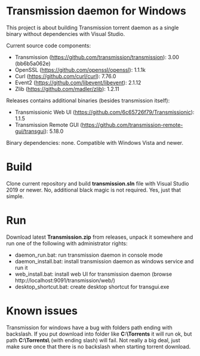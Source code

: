 # Transmission daemon for Windows
This project is about building Transmission torrent daemon as a single binary without dependencies with Visual Studio.

Current source code components:
* Transmission (https://github.com/transmission/transmission): 3.00 (bb6b5a062e)
* OpenSSL (https://github.com/openssl/openssl): 1.1.1k
* Curl (https://github.com/curl/curl): 7.76.0
* Event2 (https://github.com/libevent/libevent): 2.1.12
* Zlib (https://github.com/madler/zlib): 1.2.11

Releases contains additional binaries (besides transmission itself):
* Transmissionic Web UI (https://github.com/6c65726f79/Transmissionic): 1.1.5
* Transmission Remote GUI (https://github.com/transmission-remote-gui/transgui): 5.18.0

Binary dependencies: none. Compatible with Windows Vista and newer.

# Build
Clone current repository and build **transmission.sln** file with Visual Studio 2019 or newer. No, additional black magic is not required. Yes, just that simple.

# Run
Download latest **Transmission.zip** from releases, unpack it somewhere and run one of the following with administrator rights:
* daemon_run.bat: run transmission daemon in console mode
* daemon_install.bat: install transmission daemon as windows service and run it
* web_install.bat: install web UI for transmission daemon (browse http://localhost:9091/transmission/web/)
* desktop_shortcut.bat: create desktop shortcut for transgui.exe

# Known issues
Transmission for windows have a bug with folders path ending with backslash. If you put download into folder like **C:\\Torrents** it will run ok, but path **C:\\Torrents\\** (with ending slash) will fail. Not really a big deal, just make sure once that there is no backslash when starting torrent download.
